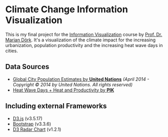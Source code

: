 # Climate Change Information Visualization
This is my final project for the [Information Visualization](https://incom.org/workspace/6609) course by [Prof. Dr. Marian Dörk](http://mariandoerk.de). It's a visualization of the climate impact for the increasing urbanization, population productivity and the increasing heat wave days in cities.

## Data Sources
- [Global City Population Estimates by **United Nations**](http://data.london.gov.uk/dataset/global-city-population-estimates) *(April 2014 - Copyright © 2014 by United Nations. All rights reserved)*
- [Heat Wave Days + Heat and Productivity by **PIK**](https://www.pik-potsdam.de)

## Including external Frameworks
- [D3.js](https://d3js.org) (v3.5.17)
- [Bootstrap](http://getbootstrap.com) (v3.3.6)
- [D3 Radar Chart](https://github.com/alangrafu/radar-chart-d3) (v1.2.1)
